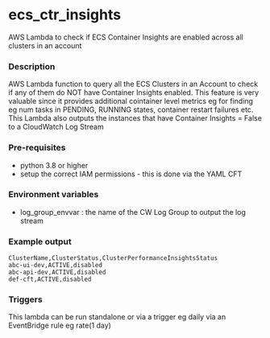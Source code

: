 # ecs_ctr_insights
AWS Lambda to check if ECS Container Insights are enabled across all clusters in an account

### Description
AWS Lambda function to query all the ECS Clusters in an Account to check if any of them 
do NOT have Container Insights enabled. This feature is very valuable since it provides additional 
cointainer level metrics eg for finding eg num tasks in PENDING, RUNNING states, container
restart failures etc.
This Lambda also outputs the instances that have Container Insights = False to a CloudWatch Log Stream

### Pre-requisites
* python 3.8 or higher
* setup the correct IAM permissions - this is done via the YAML CFT

### Environment variables
* log_group_envvar : the name of the CW Log Group to output the log stream

### Example output
```
ClusterName,ClusterStatus,ClusterPerformanceInsightsStatus
abc-ui-dev,ACTIVE,disabled
abc-api-dev,ACTIVE,disabled
def-cft,ACTIVE,disabled
```

### Triggers
This lambda can be run standalone or via a trigger eg daily via an EventBridge rule eg rate(1 day)

